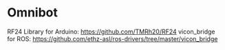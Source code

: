 # Omnibot
RF24 Library for Arduino: https://github.com/TMRh20/RF24
vicon_bridge for ROS: https://github.com/ethz-asl/ros-drivers/tree/master/vicon_bridge

